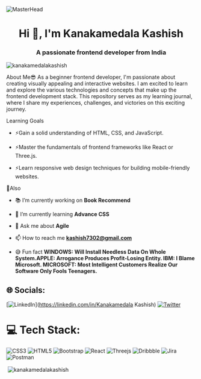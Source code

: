![MasterHead](https://1.bp.blogspot.com/-7A4WynwLsMw/XbBpCXG8fHI/AAAAAAAAMt4/uOa1bpLskYgrwGbllhSu2SDj_Mig8SXJQCLcBGAsYHQ/s1600/2000_600px.gif)
<h1 align="center">Hi 👋, I'm Kanakamedala Kashish</h1>
<h3 align="center">A passionate frontend developer from India</h3>

<p align="left"> <img src="https://komarev.com/ghpvc/?username=kanakamedalakashish&label=Profile%20views&color=0e75b6&style=flat" alt="kanakamedalakashish" /> </p>

About Me😎
As a beginner frontend developer, I'm passionate about creating visually appealing and interactive websites. I am excited to learn and explore the various technologies and concepts that make up the frontend development stack. This repository serves as my learning journal, where I share my experiences, challenges, and victories on this exciting journey.

Learning Goals
- ⚡Gain a solid understanding of HTML, CSS, and JavaScript.

- ⚡Master the fundamentals of frontend frameworks like React or Three.js.

- ⚡Learn responsive web design techniques for building mobile-friendly websites.

🌟Also

- 📚 I’m currently working on **Book Recommend**

- 🌱 I’m currently learning **Advance CSS**

- 👟 Ask me about **Agile**

- 📫 How to reach me **kashish7302@gmail.com**

- 😅 Fun fact **WINDOWS: Will Install Needless Data On Whole System.APPLE: Arrogance Produces Profit-Losing Entity. IBM: I Blame Microsoft. MICROSOFT: Most Intelligent Customers Realize Our Software Only Fools Teenagers.**

## 🌐 Socials:
[![LinkedIn](https://img.shields.io/badge/LinkedIn-%230077B5.svg?logo=linkedin&logoColor=white)](https://linkedin.com/in/Kanakamedala Kashish) [![Twitter](https://img.shields.io/badge/Twitter-%231DA1F2.svg?logo=Twitter&logoColor=white)](https://twitter.com/@K7302Kashish) 

# 💻 Tech Stack:
![CSS3](https://img.shields.io/badge/css3-%231572B6.svg?style=for-the-badge&logo=css3&logoColor=white) ![HTML5](https://img.shields.io/badge/html5-%23E34F26.svg?style=for-the-badge&logo=html5&logoColor=white) ![Bootstrap](https://img.shields.io/badge/bootstrap-%23563D7C.svg?style=for-the-badge&logo=bootstrap&logoColor=white) ![React](https://img.shields.io/badge/react-%2320232a.svg?style=for-the-badge&logo=react&logoColor=%2361DAFB) ![Threejs](https://img.shields.io/badge/threejs-black?style=for-the-badge&logo=three.js&logoColor=white) ![Dribbble](https://img.shields.io/badge/Dribbble-EA4C89?style=for-the-badge&logo=dribbble&logoColor=white) ![Jira](https://img.shields.io/badge/jira-%230A0FFF.svg?style=for-the-badge&logo=jira&logoColor=white) ![Postman](https://img.shields.io/badge/Postman-FF6C37?style=for-the-badge&logo=postman&logoColor=white)

<p>&nbsp;<img align="center" src="https://github-readme-stats.vercel.app/api?username=kanakamedalakashish&show_icons=true&locale=en" alt="kanakamedalakashish" /></p>
